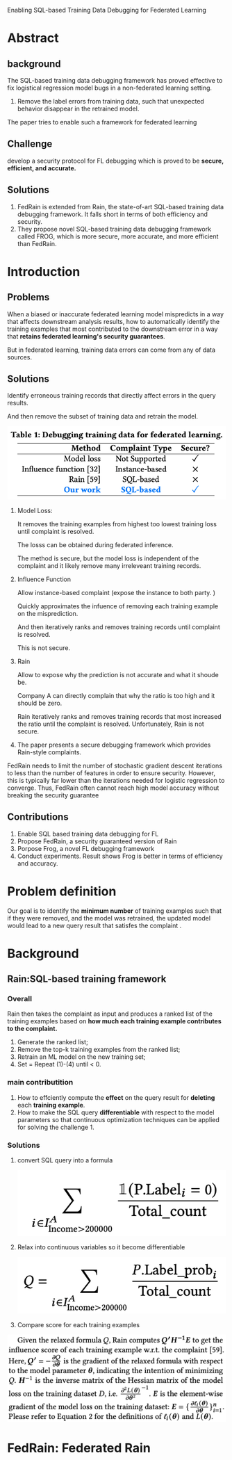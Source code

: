 Enabling SQL-based Training Data Debugging for Federated Learning

# Abstract

## background

The SQL-based training data debugging framework has proved effective to fix logistical regression model bugs in a non-federated learning setting.

1. Remove the label errors from training data, such that unexpected behavior disappear in the retrained model.

The paper tries to enable such a framework for federated learning

## Challenge

develop a security protocol for FL debugging which is proved to be **secure, efficient, and accurate.**

## Solutions

1. FedRain is extended from Rain, the state-of-art SQL-based training data debugging framework. It falls short in terms of both efficiency and security. 
2. They propose novel SQL-based training data debugging framework called FROG, which is more secure, more accurate, and more efficient than FedRain.

# Introduction

## Problems

When a biased or inaccurate federated learning model mispredicts in a way that affects downstream analysis results, how to automatically identify the training examples that most contributed to the downstream error in a way that **retains federated learning's security guarantees**.

But in federated learning, training data errors can come from any of data sources.

## Solutions

Identify erroneous training records that directly affect errors in the query results. 

And then remove the subset of training data and retrain the model. 

![image-20211222154431133](imgs/image-20211222154431133.png)

1. Model Loss:

   It removes the training examples from highest too lowest training loss until complaint is resolved.

   The losss can be obtained during federated inference.

   The method is secure, but the model loss is independent of the complaint and it likely remove many irreleveant training records. 

2. Influence Function

   Allow instance-based complaint (expose the instance to both party. )

   Quickly approximates the infuence of removing each training example on the misprediction.

   And then iteratively ranks and removes training records until complaint is resolved.

   This is not secure.

3. Rain

   Allow to expose why the prediction is not accurate and what it shoude be.

   Company A can directly complain that why the ratio is too high and it should be zero.

   Rain iteratively ranks and removes training records that most increased the ratio until the complaint is resolved. Unfortunately, Rain is not secure.

4. The paper presents a secure debugging framework which provides Rain-style complaints.

FedRain needs to limit the number of stochastic gradient descent iterations to less than the number of features in order to ensure security. However, this is typically far lower than the iterations needed for logistic regression to converge. Thus, FedRain often cannot reach high model accuracy without breaking the security guarantee

## Contributions

1. Enable SQL based training data debugging for FL
2. Propose FedRain,  a security guaranteed version of Rain
3. Porpose Frog, a novel FL debugging framework
4. Conduct experiments. Result shows Frog is better in terms of efficiency and accuracy.

# Problem definition

Our goal is to identify the **minimum number** of training examples such that if they were removed, and the model was retrained, the updated model would lead to a new query result  that satisfes the complaint .

# Background

## Rain:SQL-based training framework

### Overall

Rain then takes the complaint as input and produces a ranked list of the training examples based on **how much each training example contributes to the complaint.**

1. Generate the ranked list;
2. Remove the top-k training examples from the ranked list; 
3. Retrain an ML model on the new training set;
4. Set = Repeat (1)-(4) until < 0.

### main contributition

1. How to effciently compute the **effect** on the query result for **deleting** each **training** **example**.
2. How to make the SQL query **differentiable** with respect to the model parameters so that continuous optimization techniques can be applied for solving the challenge 1.

### Solutions

1. convert SQL query into a formula

   ![image-20211223114137239](imgs/image-20211223114137239.png)

2. Relax into continuous variables so it become differentiable

   ![image-20211223114204174](imgs/image-20211223114204174.png)

3. Compare score for each training examples

![image-20211223114336148](imgs/image-20211223114336148.png)

# FedRain: Federated Rain





























